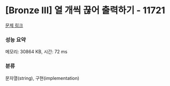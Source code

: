 # [Bronze III] 열 개씩 끊어 출력하기 - 11721 

[문제 링크](https://www.acmicpc.net/problem/11721) 

### 성능 요약

메모리: 30864 KB, 시간: 72 ms

### 분류

문자열(string), 구현(implementation)

